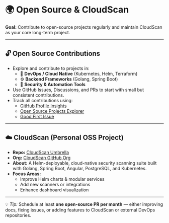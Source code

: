 # 🌍 Open Source & CloudScan

**Goal:** Contribute to open-source projects regularly and maintain CloudScan as your core long-term project.

---

## 🔓 Open Source Contributions

- Explore and contribute to projects in:
  - 🧠 **DevOps / Cloud Native** (Kubernetes, Helm, Terraform)
  - ⚙️ **Backend Frameworks** (Golang, Spring Boot)
  - 🧩 **Security & Automation Tools**
- Use GitHub Issues, Discussions, and PRs to start with small but consistent contributions.
- Track all contributions using:
  - [GitHub Profile Insights](https://github.com/)
  - [Open Source Projects Explorer](https://opensource.guide/how-to-contribute/)
  - [Good First Issue](https://goodfirstissue.dev/)

---

## ☁️ CloudScan (Personal OSS Project)

- **Repo:** [CloudScan Umbrella](https://github.com/Cloud-scan/cloudscan-umbrella)  
- **Org:** [CloudScan GitHub Org](https://github.com/Cloud-scan)
- **About:** A Helm-deployable, cloud-native security scanning suite built with Golang, Spring Boot, Angular, PostgreSQL, and Kubernetes.
- **Focus Areas:**  
  - Improve Helm charts & modular services  
  - Add new scanners or integrations  
  - Enhance dashboard visualization  

---

💡 *Tip:* Schedule at least **one open-source PR per month** — either improving docs, fixing issues, or adding features to CloudScan or external DevOps repositories.


